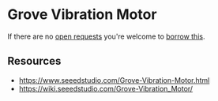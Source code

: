 # Grove Vibration Motor
If there are no [open requests](../../../../issues?q=is%3Aissue+is%3Aopen+%22Grove+Vibration+Motor%22+in%3Atitle) you're welcome to [borrow this](../../../../issues/new?title=Borrow+request+for+Grove+Vibration+Motor&body=1+piece+of+%5Bthis%5D%28..%2Fblob%2Fmain%2F.%2FHardware%2FActuators%2FGrove_Vibration_Motor.md%29+for+~2+weeks.).

## Resources
- https://www.seeedstudio.com/Grove-Vibration-Motor.html
- https://wiki.seeedstudio.com/Grove-Vibration_Motor/
